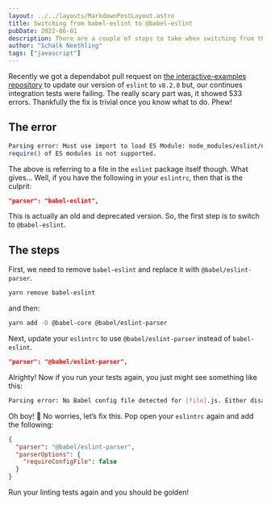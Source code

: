 ```yaml
---
layout: ../../layouts/MarkdownPostLayout.astro
title: Switching from babel-eslint to @babel-eslint
pubDate: 2022-06-01
description: There are a couple of steps to take when switching from the older babel-eslint to the newer @babel-eslint. No worries, I'll show you how.
author: "Schalk Neethling"
tags: ["javascript"]
---
```


Recently we got a dependabot pull request on [the interactive-examples repository](https://github.com/mdn/interactive-examples) to update our version of `eslint` to `v8.2.0` but, our continues integration tests were failing. The really scary part was, it showed 533 errors. Thankfully the fix is trivial once you know what to do. Phew!

## The error

```bash
Parsing error: Must use import to load ES Module: node_modules/eslint/node_modules/eslint-scope/lib/definition.js
require() of ES modules is not supported.
```

The above is referring to a file in the `eslint` package itself though. What gives... Well, if you have the following in your `eslintrc`, then that is the culprit:

```json
"parser": "babel-eslint",
```

This is actually an old and deprecated version. So, the first step is to switch to `@babel-eslint`.

## The steps

First, we need to remove `babel-eslint` and replace it with `@babel/eslint-parser`.

```bash
yarn remove babel-eslint
```

and then:

```bash
yarn add -D @babel-core @babel/eslint-parser
```

Next, update your `eslintrc` to use `@babel/eslint-parser` instead of `babel-eslint`.

```json
"parser": "@babel/eslint-parser",
```

Alrighty! Now if you run your tests again, you just might see something like this:

```bash
Parsing error: No Babel config file detected for [file].js. Either disable config file checking with requireConfigFile: false, or configure Babel so that it can find the config files.
```

Oh boy! 🤔 No worries, let’s fix this. Pop open your `eslintrc` again and add the following:

```json
{
  "parser": "@babel/eslint-parser",
  "parserOptions": {
    "requireConfigFile": false
  }
}
```

Run your linting tests again and you should be golden!
